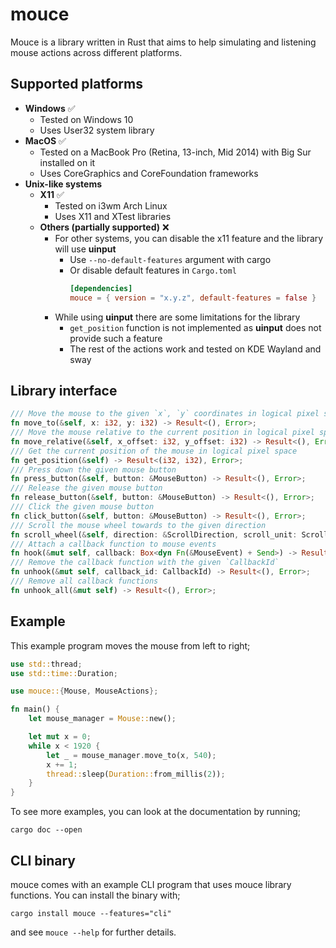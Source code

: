 # mouce
Mouce is a library written in Rust that aims to help simulating and listening mouse actions across different platforms.
## Supported platforms
- **Windows** ✅
  - Tested on Windows 10
  - Uses User32 system library
- **MacOS** ✅
  - Tested on a MacBook Pro (Retina, 13-inch, Mid 2014) with Big Sur installed on it
  - Uses CoreGraphics and CoreFoundation frameworks
- **Unix-like systems**
  - **X11** ✅
    - Tested on i3wm Arch Linux
    - Uses X11 and XTest libraries
  - **Others (partially supported)** ❌
    - For other systems, you can disable the x11 feature and the library will use **uinput**
      - Use `--no-default-features` argument with cargo
      - Or disable default features in `Cargo.toml`
        ```toml
        [dependencies]
        mouce = { version = "x.y.z", default-features = false }
        ```
    - While using **uinput** there are some limitations for the library
      - ```get_position``` function is not implemented as **uinput** does not provide such a feature
      - The rest of the actions work and tested on KDE Wayland and sway
## Library interface
```rust
/// Move the mouse to the given `x`, `y` coordinates in logical pixel space
fn move_to(&self, x: i32, y: i32) -> Result<(), Error>;
/// Move the mouse relative to the current position in logical pixel space
fn move_relative(&self, x_offset: i32, y_offset: i32) -> Result<(), Error>;
/// Get the current position of the mouse in logical pixel space
fn get_position(&self) -> Result<(i32, i32), Error>;
/// Press down the given mouse button
fn press_button(&self, button: &MouseButton) -> Result<(), Error>;
/// Release the given mouse button
fn release_button(&self, button: &MouseButton) -> Result<(), Error>;
/// Click the given mouse button
fn click_button(&self, button: &MouseButton) -> Result<(), Error>;
/// Scroll the mouse wheel towards to the given direction
fn scroll_wheel(&self, direction: &ScrollDirection, scroll_unit: ScrollUnit, distance: u32) -> Result<(), Error>;
/// Attach a callback function to mouse events
fn hook(&mut self, callback: Box<dyn Fn(&MouseEvent) + Send>) -> Result<CallbackId, Error>;
/// Remove the callback function with the given `CallbackId`
fn unhook(&mut self, callback_id: CallbackId) -> Result<(), Error>;
/// Remove all callback functions
fn unhook_all(&mut self) -> Result<(), Error>;
```
## Example
This example program moves the mouse from left to right;
```rust
use std::thread;
use std::time::Duration;

use mouce::{Mouse, MouseActions};

fn main() {
    let mouse_manager = Mouse::new();

    let mut x = 0;
    while x < 1920 {
        let _ = mouse_manager.move_to(x, 540);
        x += 1;
        thread::sleep(Duration::from_millis(2));
    }
}
```
To see more examples, you can look at the documentation by running;
```fish
cargo doc --open
```
## CLI binary
mouce comes with an example CLI program that uses mouce library functions.
You can install the binary with;
```fish
cargo install mouce --features="cli"
```
and see ```mouce --help``` for further details.

